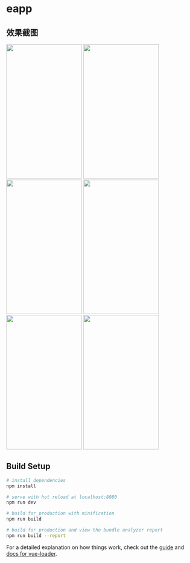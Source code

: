 # eapp

## 效果截图
<img src="http://a4.qpic.cn/psb?/V13Zbzk42AbZUk/gV6DDubIOvzSKUPJFvaqGcl8j*TIVRLhoipst9Oy4VM!/m/dPMAAAAAAAAAnull&bo=gAJxBAAAAAADB9U!&rf=photolist&t=5" width="200" height="355">  <img src="http://a3.qpic.cn/psb?/V13Zbzk42AbZUk/l6afezAinQmS4rdQDfpaElUOUUYMZLQM.SGonDEmlw8!/m/dFYBAAAAAAAAnull&bo=gAJxBAAAAAADB9U!&rf=photolist&t=5" width="200" height="355">  <img src="http://a2.qpic.cn/psb?/V13Zbzk42AbZUk/jSHbWXDKb9pFGc9V6zzALsl.Z4UTysKQ6I6rxcLuj0M!/m/dFUBAAAAAAAAnull&bo=gAJxBAAAAAADB9U!&rf=photolist&t=5" width="200" height="355">  <img src="http://a3.qpic.cn/psb?/V13Zbzk42AbZUk/yEucryvgRpnWBoRdYbfM92SuPlvcHK.tAH4j8jwttU4!/m/dFYBAAAAAAAAnull&bo=gAJxBAAAAAADB9U!&rf=photolist&t=5" width="200" height="355">  <img src="http://a3.qpic.cn/psb?/V13Zbzk42AbZUk/ipmWPlvuprenCQjc6DokbMUEf7CgvGPc022FmEyqwsE!/m/dGYBAAAAAAAAnull&bo=gAJxBAAAAAADB9U!&rf=photolist&t=5" width="200" height="355">  <img src="http://a2.qpic.cn/psb?/V13Zbzk42AbZUk/vymYpy0VSlkt3xr4QJXGY1f7JLZSajZxlyUAX9zz3nM!/m/dJUAAAAAAAAAnull&bo=gAJxBAAAAAADB9U!&rf=photolist&t=5" width="200" height="355">

## Build Setup

``` bash
# install dependencies
npm install

# serve with hot reload at localhost:8080
npm run dev

# build for production with minification
npm run build

# build for production and view the bundle analyzer report
npm run build --report
```

For a detailed explanation on how things work, check out the [guide](http://vuejs-templates.github.io/webpack/) and [docs for vue-loader](http://vuejs.github.io/vue-loader).
